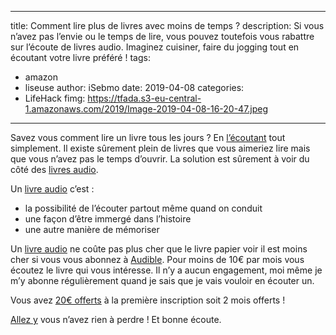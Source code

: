 
---
title: Comment lire plus de livres avec moins de temps ?
description: Si vous n’avez pas l’envie ou le temps de lire, vous pouvez toutefois vous rabattre sur l’écoute de livres audio. Imaginez cuisiner, faire du jogging tout en écoutant votre livre préféré !
tags: 
- amazon
- liseuse
author: iSebmo
date: 2019-04-08
categories: 
- LifeHack
fimg: https://tfada.s3-eu-central-1.amazonaws.com/2019/Image-2019-04-08-16-20-47.jpeg
---
Savez vous comment lire un livre tous les jours ? En [l’écoutant](http://www.amazon.fr/dp/B01AUIE0CK/?tag=tfadafr-21) tout simplement. Il existe sûrement plein de livres que vous aimeriez lire mais que vous n’avez pas le temps d’ouvrir. La solution est sûrement à voir du côté des [livres audio](http://www.amazon.fr/dp/B01AUIE0CK/?tag=tfadafr-21). 

Un [livre audio](http://www.amazon.fr/dp/B01AUIE0CK/?tag=tfadafr-21) c’est :
- la possibilité de l’écouter partout même quand on conduit
- une façon d’être immergé dans l’histoire
- une autre manière de mémoriser

Un [livre audio](http://www.amazon.fr/dp/B01AUIE0CK/?tag=tfadafr-21) ne coûte pas plus cher que le livre papier voir il est moins cher si vous vous abonnez à [Audible](http://www.amazon.fr/dp/B01AUIE0CK/?tag=tfadafr-21). Pour moins de 10€ par mois vous écoutez le livre qui vous intéresse. Il n’y a aucun engagement, moi même je m’y abonne régulièrement quand je sais que je vais vouloir en écouter un. 

Vous avez [20€ offerts](http://www.amazon.fr/dp/B01DPWQ20Q/?tag=tfadafr-21) à la première inscription soit 2 mois offerts !

[Allez y](http://www.amazon.fr/dp/B01AUIE0CK/?tag=tfadafr-21) vous n’avez rien à perdre ! Et bonne écoute. 
